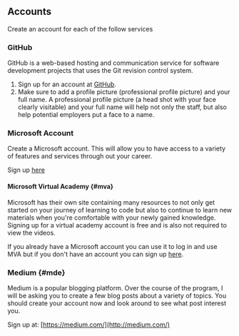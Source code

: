 ## Accounts

Create an account for each of the follow services

### GitHub

GitHub is a web-based hosting and communication service for software development projects that uses the Git revision control system.

1. Sign up for an account at
   [GitHub](https://github.com/).
2. Make sure to add a profile picture (professional profile picture) and your full name. A professional profile picture (a head shot with your face clearly visitable) and your full name will help not only the staff, but also help potential employers put a face to a name. 

### Microsoft Account

Create a Microsoft account.  This will allow you to have access to a variety of features and services through out your career.

Sign up [here](https://account.microsoft.com/account/Account?destrt=home-index&refd=support.microsoft.com)

#### Microsoft Virtual Academy {#mva}

Microsoft has their own site containing many resources to not only get started on your journey of learning to code but also to continue to learn new materials when you're comfortable with your newly gained knowledge. Signing up for a virtual academy account is free and is also not required to view the videos.

If you already have a Microsoft account you can use it to log in and use MVA but if you don't have an account you can sign up [here](https://mva.microsoft.com/).

### Medium {#mde}

Medium is a popular blogging platform. Over the course of the program, I will be asking you to create a few blog posts about a variety of topics. You should create your account now and look around to see what post interest you.

Sign up at: [https://medium.com/](http://medium.com/)
